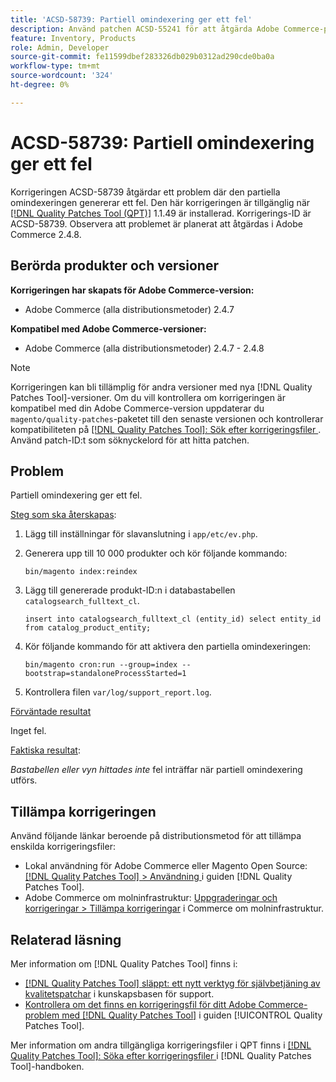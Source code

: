 ```yaml
---
title: 'ACSD-58739: Partiell omindexering ger ett fel'
description: Använd patchen ACSD-55241 för att åtgärda Adobe Commerce-problemet där partiell omindexering ger upphov till ett fel.
feature: Inventory, Products
role: Admin, Developer
source-git-commit: fe11599dbef283326db029b0312ad290cde0ba0a
workflow-type: tm+mt
source-wordcount: '324'
ht-degree: 0%

---
```


# ACSD-58739: Partiell omindexering ger ett fel

Korrigeringen ACSD-58739 åtgärdar ett problem där den partiella omindexeringen genererar ett fel. Den här korrigeringen är tillgänglig när [[!DNL Quality Patches Tool (QPT)]](https://experienceleague.adobe.com/en/docs/commerce-knowledge-base/kb/announcements/commerce-announcements/magento-quality-patches-released-new-tool-to-self-serve-quality-patches) 1.1.49 är installerad. Korrigerings-ID är ACSD-58739. Observera att problemet är planerat att åtgärdas i Adobe Commerce 2.4.8.

## Berörda produkter och versioner

**Korrigeringen har skapats för Adobe Commerce-version:**

* Adobe Commerce (alla distributionsmetoder) 2.4.7

**Kompatibel med Adobe Commerce-versioner:**

* Adobe Commerce (alla distributionsmetoder) 2.4.7 - 2.4.8

>[!NOTE]
>
>Korrigeringen kan bli tillämplig för andra versioner med nya [!DNL Quality Patches Tool]-versioner. Om du vill kontrollera om korrigeringen är kompatibel med din Adobe Commerce-version uppdaterar du `magento/quality-patches`-paketet till den senaste versionen och kontrollerar kompatibiliteten på [[!DNL Quality Patches Tool]: Sök efter korrigeringsfiler ](https://experienceleague.adobe.com/tools/commerce-quality-patches/index.html). Använd patch-ID:t som söknyckelord för att hitta patchen.

## Problem

Partiell omindexering ger ett fel.

<u>Steg som ska återskapas</u>:

1. Lägg till inställningar för slavanslutning i `app/etc/ev.php`.
1. Generera upp till 10 000 produkter och kör följande kommando:

   ```
   bin/magento index:reindex
   ```

1. Lägg till genererade produkt-ID:n i databastabellen `catalogsearch_fulltext_cl`.

   ```
   insert into catalogsearch_fulltext_cl (entity_id) select entity_id from catalog_product_entity;
   ```

1. Kör följande kommando för att aktivera den partiella omindexeringen:

   ```
   bin/magento cron:run --group=index --bootstrap=standaloneProcessStarted=1 
   ```

1. Kontrollera filen `var/log/support_report.log`.

<u>Förväntade resultat</u>

Inget fel.

<u>Faktiska resultat</u>:

*Bastabellen eller vyn hittades inte* fel inträffar när partiell omindexering utförs.

## Tillämpa korrigeringen

Använd följande länkar beroende på distributionsmetod för att tillämpa enskilda korrigeringsfiler:

* Lokal användning för Adobe Commerce eller Magento Open Source: [[!DNL Quality Patches Tool] > Användning ](/help/tools/quality-patches-tool/usage.md) i guiden [!DNL Quality Patches Tool].
* Adobe Commerce om molninfrastruktur: [Uppgraderingar och korrigeringar > Tillämpa korrigeringar](https://experienceleague.adobe.com/docs/commerce-cloud-service/user-guide/develop/upgrade/apply-patches.html) i Commerce om molninfrastruktur.

## Relaterad läsning

Mer information om [!DNL Quality Patches Tool] finns i:

* [[!DNL Quality Patches Tool] släppt: ett nytt verktyg för självbetjäning av kvalitetspatchar](https://experienceleague.adobe.com/en/docs/commerce-knowledge-base/kb/announcements/commerce-announcements/magento-quality-patches-released-new-tool-to-self-serve-quality-patches) i kunskapsbasen för support.
* [Kontrollera om det finns en korrigeringsfil för ditt Adobe Commerce-problem med  [!DNL Quality Patches Tool]](/help/tools/quality-patches-tool/patches-available-in-qpt/check-patch-for-magento-issue-with-magento-quality-patches.md) i guiden [!UICONTROL Quality Patches Tool].


Mer information om andra tillgängliga korrigeringsfiler i QPT finns i [[!DNL Quality Patches Tool]: Söka efter korrigeringsfiler ](https://experienceleague.adobe.com/tools/commerce-quality-patches/index.html) i [!DNL Quality Patches Tool]-handboken.
